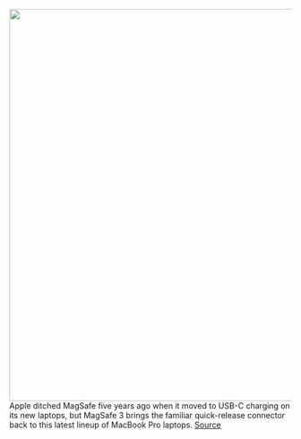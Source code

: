 <img src='https://cdn.vox-cdn.com/thumbor/nHiLv4_XG4LTAuX0DThA0AbVYqo=/0x0:1960x1274/1200x800/filters:focal(824x481:1136x793)/cdn.vox-cdn.com/uploads/chorus_image/image/70012128/Apple_MacBook_Pro_MagSafe_10182021.0.jpg' width='700px' /><br/>
Apple ditched MagSafe five years ago when it moved to USB-C charging on its new laptops, but MagSafe 3 brings the familiar quick-release connector back to this latest lineup of MacBook Pro laptops.
<a href='https://www.theverge.com/2021/10/18/22733119/apple-new-macbook-pro-magsafe-back'> Source <a/>